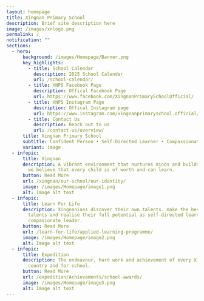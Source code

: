 ```yaml
---
layout: homepage
title: Xingnan Primary School
description: Brief site description here
image: /images/xnlogo.png
permalink: /
notification: ""
sections:
  - hero:
      background: /images/Homepage/Banner.png
      key_highlights:
        - title: School Calendar
          description: 2025 School Calender
          url: /school-calendar/
        - title: XNPS Facebook Page
          description: Offical Facebook Page
          url: https://www.facebook.com/XingnanPrimarySchoolOfficial/
        - title: XNPS Instagram Page
          description: Offical Instagram page
          url: https://www.instagram.com/xingnanprimaryschool.official/?hl=en
        - title: Contact Us
          description: Reach out to us
          url: /contact-us/overview/
      title: Xingnan Primary School
      subtitle: Confident Person • Self-Directed Learner • Compassionate Leader
      variant: image
  - infopic:
      title: Xingnan
      description: A vibrant environment that nurtures minds and builds character as
        we believe that every child is of worth and can learn.
      button: Read More
      url: /xingnan/our-school/our-identity/
      image: /images/Homepage/image1.png
      alt: Image alt text
  - infopic:
      title: Learn For Life
      description: Xingnanians discover their own talents. make the best of their
        talents and realise their full potential as self-directed learners and
        compasionate leader.
      button: Read More
      url: /learn-for-life/applied-learning-programme/
      image: /images/Homepage/image2.png
      alt: Image alt text
  - infopic:
      title: Expedition
      description: The endeavour, hard work and achievement of every Xingnanian is for
        country and for school.
      button: Read More
      url: /expedition/Achievements/school-awards/
      image: /images/Homepage/image3.png
      alt: Image alt text
---
```

